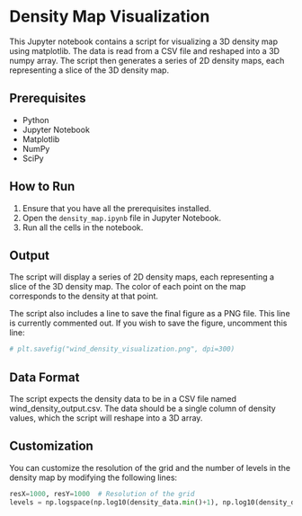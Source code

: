 # Density Map Visualization

This Jupyter notebook contains a script for visualizing a 3D density map using matplotlib. The data is read from a CSV file and reshaped into a 3D numpy array. The script then generates a series of 2D density maps, each representing a slice of the 3D density map.

## Prerequisites

- Python
- Jupyter Notebook
- Matplotlib
- NumPy
- SciPy

## How to Run

1. Ensure that you have all the prerequisites installed.
2. Open the `density_map.ipynb` file in Jupyter Notebook.
3. Run all the cells in the notebook.

## Output

The script will display a series of 2D density maps, each representing a slice of the 3D density map. The color of each point on the map corresponds to the density at that point.

The script also includes a line to save the final figure as a PNG file. This line is currently commented out. If you wish to save the figure, uncomment this line:

```python
# plt.savefig("wind_density_visualization.png", dpi=300)
```

## Data Format
The script expects the density data to be in a CSV file named wind_density_output.csv. The data should be a single column of density values, which the script will reshape into a 3D array.

## Customization
You can customize the resolution of the grid and the number of levels in the density map by modifying the following lines:

```python
resX=1000, resY=1000  # Resolution of the grid
levels = np.logspace(np.log10(density_data.min()+1), np.log10(density_data.max()), num=50)  # Number of levels in the density map
```